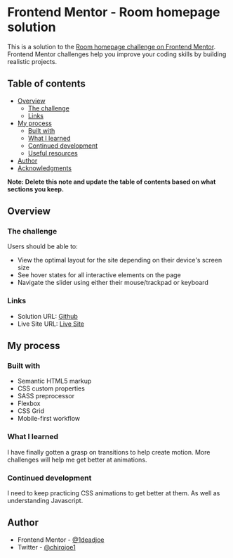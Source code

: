# Frontend Mentor - Room homepage solution

This is a solution to the [Room homepage challenge on Frontend Mentor](https://www.frontendmentor.io/challenges/room-homepage-BtdBY_ENq). Frontend Mentor challenges help you improve your coding skills by building realistic projects.

## Table of contents

- [Overview](#overview)
  - [The challenge](#the-challenge)
  - [Links](#links)
- [My process](#my-process)
  - [Built with](#built-with)
  - [What I learned](#what-i-learned)
  - [Continued development](#continued-development)
  - [Useful resources](#useful-resources)
- [Author](#author)
- [Acknowledgments](#acknowledgments)

**Note: Delete this note and update the table of contents based on what sections you keep.**

## Overview

### The challenge

Users should be able to:

- View the optimal layout for the site depending on their device's screen size
- See hover states for all interactive elements on the page
- Navigate the slider using either their mouse/trackpad or keyboard

### Links

- Solution URL: [Github](https://github.com/1deadjoe/room-homepage)
- Live Site URL: [Live Site](https://room-nine-lime.vercel.app/)

## My process

### Built with

- Semantic HTML5 markup
- CSS custom properties
- SASS preprocessor
- Flexbox
- CSS Grid
- Mobile-first workflow

### What I learned

I have finally gotten a grasp on transitions to help create motion. More challenges will help me get better at animations.

### Continued development

I need to keep practicing CSS animations to get better at them. As well as understanding Javascript.

## Author

- Frontend Mentor - [@1deadjoe](https://www.frontendmentor.io/profile/1deadjoe)
- Twitter - [@chirojoe1](https://www.twitter.com/chirojoe1)
